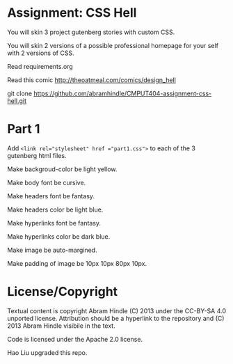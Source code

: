 Assignment: CSS Hell
====================

You will skin 3 project gutenberg stories with custom CSS.

You will skin 2 versions of a possible professional homepage for your
self with 2 versions of CSS.

Read requirements.org

Read this comic http://theoatmeal.com/comics/design_hell

git clone https://github.com/abramhindle/CMPUT404-assignment-css-hell.git


Part 1
=================
Add ```<link rel="stylesheet" href ="part1.css">``` to each of the 3 gutenberg html files.

Make backgroud-color be light yellow.

Make body font be cursive.

Make headers font be fantasy.

Make headers color be light blue.

Make hyperlinks font be fantasy.

Make hyperlinks color be dark blue.

Make image be auto-margined.

Make padding of image be 10px 10px 80px 10px.


License/Copyright
=================

Textual content is copyright Abram Hindle (C) 2013 under the CC-BY-SA
4.0 unported license. Attribution should be a hyperlink to the
repository and (C) 2013 Abram Hindle visibile in the text.

Code is licensed under the Apache 2.0 license.

Hao Liu upgraded this repo.


